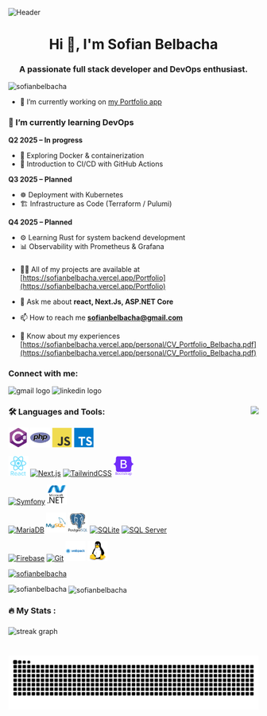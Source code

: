 ![Header](https://i.postimg.cc/ncTxtx9D/github-header-image.png)



<h1 align="center">Hi 👋, I'm Sofian Belbacha</h1>
<h3 align="center">A passionate full stack developer and DevOps enthusiast.</h3>

<p align="left"> <img src="https://komarev.com/ghpvc/?username=sofianbelbacha&label=Profile%20views&color=0e75b6&style=flat" alt="sofianbelbacha" /> </p>

- 🔭 I’m currently working on [my Portfolio app](https://sofianbelbacha.vercel.app)

### 🌱 I’m currently learning DevOps

**Q2 2025 – In progress**  
- 🚢 Exploring Docker & containerization  
- 🔁 Introduction to CI/CD with GitHub Actions  

**Q3 2025 – Planned**  
- ☸️ Deployment with Kubernetes  
- 🏗️ Infrastructure as Code (Terraform / Pulumi)  

**Q4 2025 – Planned**  
- ⚙️ Learning Rust for system backend development  
- 📊 Observability with Prometheus & Grafana

###

- 👨‍💻 All of my projects are available at [https://sofianbelbacha.vercel.app/Portfolio](https://sofianbelbacha.vercel.app/Portfolio)

- 💬 Ask me about **react, Next.Js, ASP.NET Core**

- 📫 How to reach me **sofianbelbacha@gmail.com**

- 📄 Know about my experiences [https://sofianbelbacha.vercel.app/personal/CV_Portfolio_Belbacha.pdf](https://sofianbelbacha.vercel.app/personal/CV_Portfolio_Belbacha.pdf)

<h3 align="left">Connect with me:</h3>
<p align="left">
  <img src="https://img.shields.io/static/v1?message=Gmail&logo=gmail&label=&color=D14836&logoColor=white&labelColor=&style=for-the-badge" height="35" alt="gmail logo"  />
  <img src="https://img.shields.io/static/v1?message=LinkedIn&logo=linkedin&label=&color=0077B5&logoColor=white&labelColor=&style=for-the-badge" height="35" alt="linkedin logo"  />
</p>

###

<img align="right" height="450" src="https://user-images.githubusercontent.com/74038190/229223263-cf2e4b07-2615-4f87-9c38-e37600f8381a.gif"  />

###

<h3 align="left">🛠️ Languages and Tools:</h3>

<p align="left">
  <!-- Languages -->
  <a href="https://www.w3schools.com/cs/" target="_blank" rel="noreferrer"><img src="https://raw.githubusercontent.com/devicons/devicon/master/icons/csharp/csharp-original.svg" alt="C#" width="40" height="40"/></a>
  <a href="https://www.php.net" target="_blank" rel="noreferrer"><img src="https://raw.githubusercontent.com/devicons/devicon/master/icons/php/php-original.svg" alt="PHP" width="40" height="40"/></a>
  <a href="https://developer.mozilla.org/en-US/docs/Web/JavaScript" target="_blank" rel="noreferrer"><img src="https://raw.githubusercontent.com/devicons/devicon/master/icons/javascript/javascript-original.svg" alt="JavaScript" width="40" height="40"/></a>
  <a href="https://www.typescriptlang.org/" target="_blank" rel="noreferrer"><img src="https://raw.githubusercontent.com/devicons/devicon/master/icons/typescript/typescript-original.svg" alt="TypeScript" width="40" height="40"/></a>

  <!-- Frontend -->
  <a href="https://reactjs.org/" target="_blank" rel="noreferrer"><img src="https://raw.githubusercontent.com/devicons/devicon/master/icons/react/react-original-wordmark.svg" alt="React" width="40" height="40"/></a>
  <a href="https://nextjs.org/" target="_blank" rel="noreferrer"><img src="https://cdn.worldvectorlogo.com/logos/nextjs-2.svg" alt="Next.js" width="40" height="40"/></a>
  <a href="https://tailwindcss.com/" target="_blank" rel="noreferrer"><img src="https://www.vectorlogo.zone/logos/tailwindcss/tailwindcss-icon.svg" alt="TailwindCSS" width="40" height="40"/></a>
  <a href="https://getbootstrap.com" target="_blank" rel="noreferrer"><img src="https://raw.githubusercontent.com/devicons/devicon/master/icons/bootstrap/bootstrap-plain-wordmark.svg" alt="Bootstrap" width="40" height="40"/></a>

  <!-- Backend / Frameworks -->
  <a href="https://symfony.com" target="_blank" rel="noreferrer"><img src="https://symfony.com/logos/symfony_black_03.svg" alt="Symfony" width="40" height="40"/></a>
  <a href="https://dotnet.microsoft.com/" target="_blank" rel="noreferrer"><img src="https://raw.githubusercontent.com/devicons/devicon/master/icons/dot-net/dot-net-original-wordmark.svg" alt=".NET" width="40" height="40"/></a>

  <!-- Databases -->
  <a href="https://mariadb.org/" target="_blank" rel="noreferrer"><img src="https://www.vectorlogo.zone/logos/mariadb/mariadb-icon.svg" alt="MariaDB" width="40" height="40"/></a>
  <a href="https://www.mysql.com/" target="_blank" rel="noreferrer"><img src="https://raw.githubusercontent.com/devicons/devicon/master/icons/mysql/mysql-original-wordmark.svg" alt="MySQL" width="40" height="40"/></a>
  <a href="https://www.postgresql.org" target="_blank" rel="noreferrer"><img src="https://raw.githubusercontent.com/devicons/devicon/master/icons/postgresql/postgresql-original-wordmark.svg" alt="PostgreSQL" width="40" height="40"/></a>
  <a href="https://www.sqlite.org/" target="_blank" rel="noreferrer"><img src="https://www.vectorlogo.zone/logos/sqlite/sqlite-icon.svg" alt="SQLite" width="40" height="40"/></a>
  <a href="https://www.microsoft.com/en-us/sql-server" target="_blank" rel="noreferrer"><img src="https://www.svgrepo.com/show/303229/microsoft-sql-server-logo.svg" alt="SQL Server" width="40" height="40"/></a>

  <!-- Tools -->
  <a href="https://firebase.google.com/" target="_blank" rel="noreferrer"><img src="https://www.vectorlogo.zone/logos/firebase/firebase-icon.svg" alt="Firebase" width="40" height="40"/></a>
  <a href="https://git-scm.com/" target="_blank" rel="noreferrer"><img src="https://www.vectorlogo.zone/logos/git-scm/git-scm-icon.svg" alt="Git" width="40" height="40"/></a>
  <a href="https://webpack.js.org" target="_blank" rel="noreferrer"><img src="https://raw.githubusercontent.com/devicons/devicon/master/icons/webpack/webpack-original-wordmark.svg" alt="Webpack" width="40" height="40"/></a>
  <a href="https://www.linux.org/" target="_blank" rel="noreferrer"><img src="https://raw.githubusercontent.com/devicons/devicon/master/icons/linux/linux-original.svg" alt="Linux" width="40" height="40"/></a>
</p>

<p align="left"> <a href="https://github.com/ryo-ma/github-profile-trophy"><img src="https://github-profile-trophy.vercel.app/?username=sofianbelbacha&theme=gruvbox" alt="sofianbelbacha" /></a> </p>

<p><img align="left" src="https://github-readme-stats.vercel.app/api/top-langs?username=sofianbelbacha&show_icons=true&locale=en&layout=compact&theme=dark" alt="sofianbelbacha" /></p>

<p>&nbsp;<img align="center" src="https://github-readme-stats.vercel.app/api?username=sofianbelbacha&show_icons=true&locale=en&theme=dark" alt="sofianbelbacha" /></p>

###

<h3 align="left">🔥   My Stats :</h3>

###

<div align="left">
  <img src="https://streak-stats.demolab.com?user=maurodesouza&locale=en&mode=daily&theme=dark&hide_border=false&border_radius=5&order=3" height="220" alt="streak graph"  />
</div>

###

<br clear="both">

<img src="https://github.com/sofianbelbacha/sofianbelbacha/blob/output/snake.svg" alt="Snake animation" />

###
